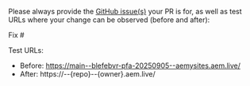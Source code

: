 Please always provide the [GitHub issue(s)](../issues) your PR is for, as well as test URLs where your change can be observed (before and after):

Fix #<gh-issue-id>

Test URLs:
- Before: https://main--blefebvr-pfa-20250905--aemysites.aem.live/
- After: https://<branch>--{repo}--{owner}.aem.live/

